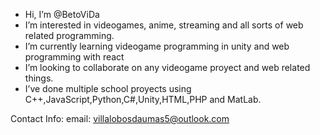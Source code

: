 - Hi, I’m @BetoViDa
- I’m interested in videogames, anime, streaming and all sorts of web related programming.
- I’m currently learning videogame programming in unity and web programming with react
- I’m looking to collaborate on any videogame proyect and web related things. 
- I’ve done multiple school proyects using C++,JavaScript,Python,C#,Unity,HTML,PHP and MatLab.

Contact Info: 
email: villalobosdaumas5@outlook.com
<!---
BetoViDa/BetoViDa is a ✨ special ✨ repository because its `README.md` (this file) appears on your GitHub profile.
You can click the Preview link to take a look at your changes.
--->
